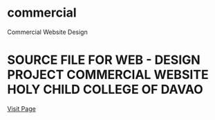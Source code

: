 # commercial
Commercial Website Design
<h1>SOURCE FILE FOR WEB - DESIGN PROJECT COMMERCIAL WEBSITE
HOLY CHILD COLLEGE OF DAVAO</h1>
<a href="https://algermakiputin.github.io/commercial-website-design">Visit Page</a>

